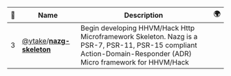 |:star2: | Name | Description | 🌍|
|---|---|---|---|
|3|[@ytake](https://github.com/ytake)/[**nazg-skeleton**](https://github.com/ytake/nazg-skeleton)|Begin developing HHVM/Hack Http Microframework Skeleton. Nazg is a PSR-7, PSR-11, PSR-15 compliant Action-Domain-Responder (ADR) Micro framework for HHVM/Hack||

